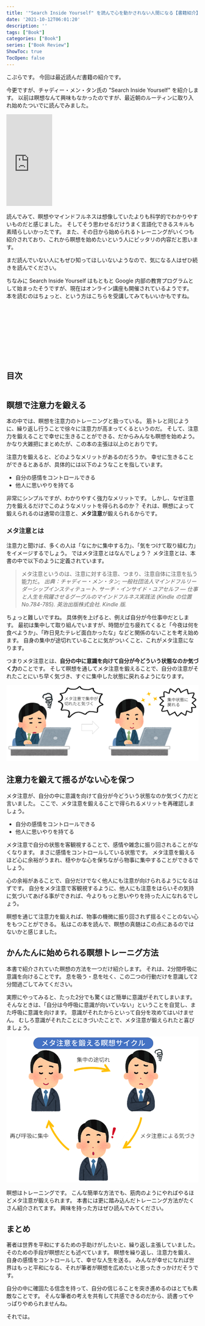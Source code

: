 ```yaml
---
title: '"Search Inside Yourself" を読んで心を動かされない人間になる【書籍紹介】'
date: '2021-10-12T06:01:20'
description: ''
tags: ["Book"]
categories: ["Book"]
series: ["Book Review"]
ShowToc: true
TocOpen: false
---
```


こぷらです。
今回は最近読んだ書籍の紹介です。

今更ですが、チャディー・メン・タン氏の "Search Inside Yourself" を紹介します。
以前は瞑想なんて興味もなかったのですが、最近朝のルーティンに取り入れ始めたついでに読んでみました。

<iframe style="width:120px;height:240px;" marginwidth="0" marginheight="0" scrolling="no" frameborder="0" src="https://rcm-fe.amazon-adsystem.com/e/cm?ref=tf_til&t=coppla0b-22&m=amazon&o=9&p=8&l=as1&IS1=1&detail=1&asins=B01ESTWPYC&linkId=9f76646e08c5b5842cb22be807645010&bc1=000000&amp;lt1=_blank&fc1=333333&lc1=0066c0&bg1=ffffff&f=ifr">
    </iframe>

読んでみて、瞑想やマインドフルネスは想像していたよりも科学的でわかりやすいものだと感じました。
そしてそう思わせるだけうまく言語化できるスキルも素晴らしいかったです。
また、その日から始められるトレーニングがいくつも紹介されており、これから瞑想を始めたいという人にピッタリの内容だと思います。

まだ読んでいない人にもぜひ知ってほしいないようなので、気になる人はぜひ続きを読んでください。

ちなみに Search Inside Yourself はもともと Google 内部の教育プログラムとして始まったそうですが、現在はオンライン講座も開催されているようです。
本を読むのはちょっと、という方はこちらを受講してみてもいいかもですね。

<div class="iframely-embed"><div class="iframely-responsive" style="height: 140px; padding-bottom: 0;"><a href="https://mindful-leadership.jp/siy/" data-iframely-url="//cdn.iframe.ly/RtfOBox?card=small"></a></div></div><script async src="//cdn.iframe.ly/embed.js" charset="utf-8"></script>

## 目次

```toc
```

## 瞑想で注意力を鍛える

本の中では、瞑想を注意力のトレーニングと扱っている。
筋トレと同じように、繰り返し行うことで徐々に注意力が高まってくるというのだ。
そして、注意力を鍛えることで幸せに生きることができる、だからみんなも瞑想を始めよう。
かなり大雑把にまとめたが、この本の主張は以上のとおりです。

注意力を鍛えると、どのようなメリットがあるのだろうか。
幸せに生きることができるとあるが、具体的には以下のようなことを指しています。

- 自分の感情をコントロールできる
- 他人に思いやりを持てる

非常にシンプルですが、わかりやすく強力なメリットです。
しかし、なぜ注意力を鍛えるだけでこのようなメリットを得られるのか？
それは、瞑想によって鍛えられるのは通常の注意と、**メタ注意**が鍛えられるからです。

### メタ注意とは

注意力と聞けば、多くの人は「なにかに集中する力」、「気をつけて取り組む力」をイメージするでしょう。
ではメタ注意とはなんでしょう？
メタ注意とは、本書の中で以下のように定義されています。

> メタ注意というのは、注意に対する注意、つまり、注意自体に注意を払う能力だ。
> <cite>出典：チャディー・メン・タン; 一般社団法人マインドフルリーダーシップインスティテュート. サーチ・インサイド・ユアセルフ ― 仕事と人生を飛躍させるグーグルのマインドフルネス実践法 (Kindle の位置No.784-785). 英治出版株式会社. Kindle 版.
</cite>

ちょっと難しいですね。
具体例を上げると、例えば自分が今仕事中だとします。
最初は集中して取り組んでいますが、時間が立ち疲れてくると「今夜は何を食べようか」、「昨日見たテレビ面白かったな」などと関係のないことを考え始めます。
自身の集中が途切れていることに気がついくこと、これがメタ注意になります。

つまりメタ注意とは、**自分の中に意識を向けて自分が今どういう状態なのか気づく力**のことです。
そして瞑想を通してメタ注意を鍛えることで、自分の注意がそれたことにいち早く気づき、すぐに集中した状態に戻れるようになります。

![The description of meta attention](meta-focus-image.png)

## 注意力を鍛えて揺るがない心を保つ

メタ注意が、自分の中に意識を向けて自分が今どういう状態なのか気づく力だと言いました。
ここで、メタ注意を鍛えることで得られるメリットを再確認しましょう。

- 自分の感情をコントロールできる
- 他人に思いやりを持てる

メタ注意で自分の状態を客観視することで、感情や雑念に振り回されることがなくなります。
まさに感情をコントロールしている状態です。
メタ注意を鍛えるほど心に余裕がうまれ、穏やかな心を保ちながら物事に集中することができるでしょう。

心の余裕があることで、自分だけでなく他人にも注意が向けられるようになるはずです。
自分をメタ注意で客観視するように、他人にも注意をはらいその気持に気づいてあげる事ができれば、今よりもっと思いやりを持った人になれるでしょう。

瞑想を通じて注意力を鍛えれば、物事の機微に振り回されず揺るぐことのない心をもつことができる。
私はこの本を読んで、瞑想の真髄はこの点にあるのではないかと感じました。

## かんたんに始められる瞑想トレーニグ方法

本書で紹介されていた瞑想の方法を一つだけ紹介します。
それは、2分間呼吸に意識を向けることです。
息を吸う・息を吐く、この二つの行動だけを意識して2分間過ごしてみてください。

実際にやってみると、たった2分でも驚くほど簡単に意識がそれてしまいます。
そんなときは、「自分は今呼吸に意識が向いていない」ということを自覚し、また呼吸に意識を向けます。
意識がそれたからといって自分を攻めてはいけません。
むしろ意識がそれたことにきづいたことで、メタ注意が鍛えられたと喜びましょう。

![explain training](easy-training.png)

瞑想はトレーニングです。
こんな簡単な方法でも、筋肉のようにやればやるほどメタ注意が鍛えられます。
本書には更に踏み込んだトレーニング方法がたくさん紹介されてます。
興味を持った方はぜひ読んでみてください。

## まとめ

著者は世界を平和にするための手助けがしたいと、繰り返し主張していました。
そのための手段が瞑想だとも述べています。
瞑想を繰り返し、注意力を鍛え、自身の感情をコントロールして、幸せな人生を送る。
みんなが幸せになれば世界はもっと平和になる、それが筆者が瞑想を広めたいと思ったきっかけだそうです。

自分の中に確固たる信念を持って、自分の信じることを突き進めるのはとても素敵なことです。
そんな筆者の考えを共有して共感できるのだから、読書ってやっぱりやめられませんね。

それでは。
